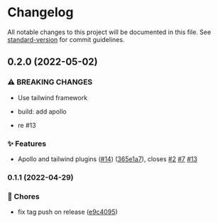 # Changelog

All notable changes to this project will be documented in this file. See [standard-version](https://github.com/conventional-changelog/standard-version) for commit guidelines.

## 0.2.0 (2022-05-02)


### ⚠ BREAKING CHANGES

* Use tailwind framework

* build: add apollo
* re #13

### ✨ Features

* Apollo and tailwind plugins ([#14](https://github.com/dyne/reflow-oval-room/issues/14)) ([365e1a7](https://github.com/dyne/reflow-oval-room/commit/365e1a7ea6c67bac45369cf28fd70550d676c675)), closes [#2](https://github.com/dyne/reflow-oval-room/issues/2) [#7](https://github.com/dyne/reflow-oval-room/issues/7) [#13](https://github.com/dyne/reflow-oval-room/issues/13)

### 0.1.1 (2022-04-29)


### 🚚 Chores

* fix tag push on release ([e9c4095](https://github.com/dyne/reflow-oval-room/commit/e9c409559b6014e596017f213614b01b4b27458f))
